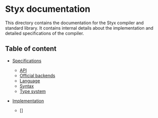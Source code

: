 Styx documentation
==================

This directory contains the documentation for the Styx compiler and
standard library. It contains internal details about the implementation
and detailed specifications of the compiler.

## Table of content
- [Specifications](./specs/README.md)
  - [API](./specs/API.md)
  - [Official backends](./specs/BACKENDS.md)
  - [Language](./specs/LANGUAGE.md)
  - [Syntax](./specs/SYNTAX.md)
  - [Type system](./specs/TYPESYSTEM.md)

- [Implementation](./impl/README.md)
  - []